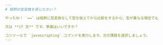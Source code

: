 ```yaml
---
# 暗黙の型変換を感じたかい？

やったね！ `==` は暗黙に型変換をして型を揃えてから比較をするから、型が異なる場合でも同じと判定されることがあります。

次は **if 文** です。準備はいいですか？

コンソールで `javascripting` コマンドを実行します。次の課題を選択しましょう。
---
```

